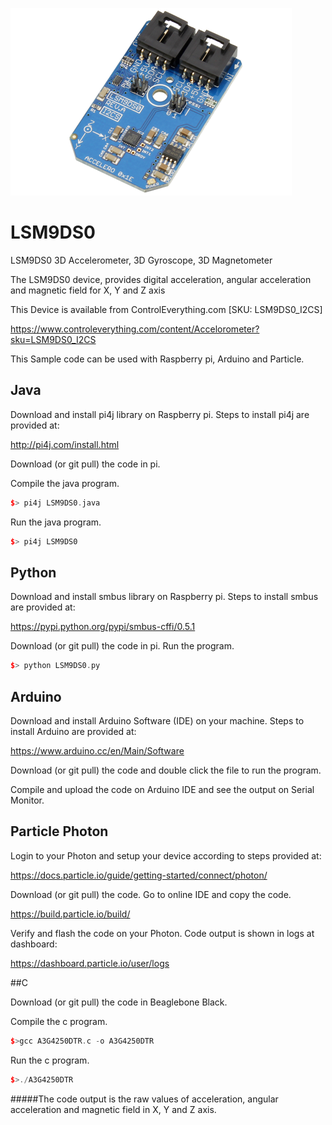 [![LSM9DS0](LSM9DS0_I2CS.png)](https://www.controleverything.com/content/Accelorometer?sku=LSM9DS0_I2CS)
# LSM9DS0
LSM9DS0 3D Accelerometer, 3D Gyroscope, 3D Magnetometer

The LSM9DS0 device, provides digital acceleration, angular acceleration and magnetic field for X, Y and Z axis

This Device is available from ControlEverything.com [SKU: LSM9DS0_I2CS]

https://www.controleverything.com/content/Accelorometer?sku=LSM9DS0_I2CS

This Sample code can be used with Raspberry pi, Arduino and Particle.

## Java
Download and install pi4j library on Raspberry pi. Steps to install pi4j are provided at:

http://pi4j.com/install.html

Download (or git pull) the code in pi.

Compile the java program.
```cpp
$> pi4j LSM9DS0.java
```

Run the java program.
```cpp
$> pi4j LSM9DS0
```

## Python
Download and install smbus library on Raspberry pi. Steps to install smbus are provided at:

https://pypi.python.org/pypi/smbus-cffi/0.5.1

Download (or git pull) the code in pi. Run the program.

```cpp
$> python LSM9DS0.py
```

## Arduino
Download and install Arduino Software (IDE) on your machine. Steps to install Arduino are provided at:

https://www.arduino.cc/en/Main/Software

Download (or git pull) the code and double click the file to run the program.

Compile and upload the code on Arduino IDE and see the output on Serial Monitor.


## Particle Photon

Login to your Photon and setup your device according to steps provided at:

https://docs.particle.io/guide/getting-started/connect/photon/

Download (or git pull) the code. Go to online IDE and copy the code.

https://build.particle.io/build/

Verify and flash the code on your Photon. Code output is shown in logs at dashboard:

https://dashboard.particle.io/user/logs


##C

Download (or git pull) the code in Beaglebone Black.

Compile the c program.
```cpp
$>gcc A3G4250DTR.c -o A3G4250DTR
```
Run the c program.
```cpp
$>./A3G4250DTR
```
#####The code output is the raw values of acceleration, angular acceleration and magnetic field in X, Y and Z axis.
